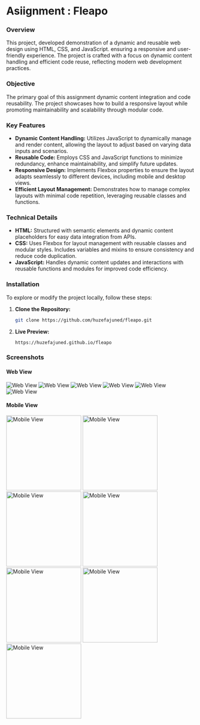 # Asiignment : Fleapo

### Overview

This project, developed demonstration of a dynamic and reusable web design using HTML, CSS, and JavaScript. ensuring a responsive and user-friendly experience. The project is crafted with a focus on dynamic content handling and efficient code reuse, reflecting modern web development practices.

### Objective

The primary goal of this assignment dynamic content integration and code reusability. The project showcases how to build a responsive layout while promoting maintainability and scalability through modular code.

### Key Features

- **Dynamic Content Handling:** Utilizes JavaScript to dynamically manage and render content, allowing the layout to adjust based on varying data inputs and scenarios.
- **Reusable Code:** Employs CSS and JavaScript functions to minimize redundancy, enhance maintainability, and simplify future updates.
- **Responsive Design:** Implements Flexbox properties to ensure the layout adapts seamlessly to different devices, including mobile and desktop views.
- **Efficient Layout Management:** Demonstrates how to manage complex layouts with minimal code repetition, leveraging reusable classes and functions.

### Technical Details

- **HTML:** Structured with semantic elements and dynamic content placeholders for easy data integration from APIs.
- **CSS:** Uses Flexbox for layout management with reusable classes and modular styles. Includes variables and mixins to ensure consistency and reduce code duplication.
- **JavaScript:** Handles dynamic content updates and interactions with reusable functions and modules for improved code efficiency.



### Installation

To explore or modify the project locally, follow these steps:

1. **Clone the Repository:**

   ```bash
   git clone https://github.com/huzefajuned/fleapo.git
   ```

2. **Live Preview:**

   ```
   https://huzefajuned.github.io/fleapo
   ```



### Screenshots

#### Web View

![Web View](screenshots/desktop1.png)
![Web View](screenshots/desktop2.png)
![Web View](screenshots/desktop3.png)
![Web View](screenshots/desktop4.png)
![Web View](screenshots/desktop5.png)
![Web View](screenshots/desktop6.png)


#### Mobile View

<img src="screenshots/mobile1.png" alt="Mobile View" width="200" />
<img src="screenshots/mobile2.png" alt="Mobile View" width="200" />
<img src="screenshots/mobile3.png" alt="Mobile View" width="200" />
<img src="screenshots/mobile4.png" alt="Mobile View" width="200" />
<img src="screenshots/mobile5.png" alt="Mobile View" width="200" />
<img src="screenshots/mobile6.png" alt="Mobile View" width="200" />
<img src="screenshots/mobile7.png" alt="Mobile View" width="200" />

